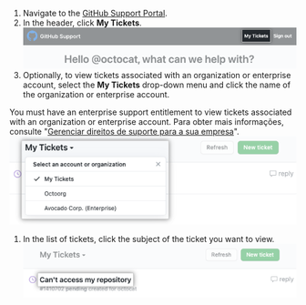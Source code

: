 1. Navigate to the [GitHub Support Portal](https://support.github.com/).
1. In the header, click **My Tickets**. ![Screenshot showing "My Tickets" link in the GitHub Support Portal header.](/assets/images/help/support/my-tickets-header.png)
1. Optionally, to view tickets associated with an organization or enterprise account, select the **My Tickets** drop-down menu and click the name of the organization or enterprise account.

  You must have an enterprise support entitlement to view tickets associated with an organization or enterprise account. Para obter mais informações, consulte "[Gerenciar direitos de suporte para a sua empresa](/enterprise-cloud@latest/admin/user-management/managing-users-in-your-enterprise/managing-support-entitlements-for-your-enterprise)". ![Screenshot of the "My Tickets" dropdown menu.](/assets/images/help/support/ticket-context.png)
1. In the list of tickets, click the subject of the ticket you want to view. ![Screenshot showing a list of support tickets with the subject highlighted.](/assets/images/help/support/my-tickets-list.png)
